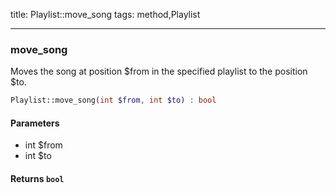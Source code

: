 title: Playlist::move_song
tags: method,Playlist

---

<div class="method">
<h3 class="method-name">move_song</h3>
<p>Moves the song at position $from in the specified playlist to the position $to.<br></p>

```php
Playlist::move_song(int $from, int $to) : bool
```

#### Parameters

*  int $from
*  int $to


#### Returns `bool`




</div>
